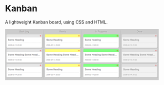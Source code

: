 # Kanban

A lightweight Kanban board, using CSS and HTML.

![Alt text](ScreenShot.png?raw=true "Screen Shot")
